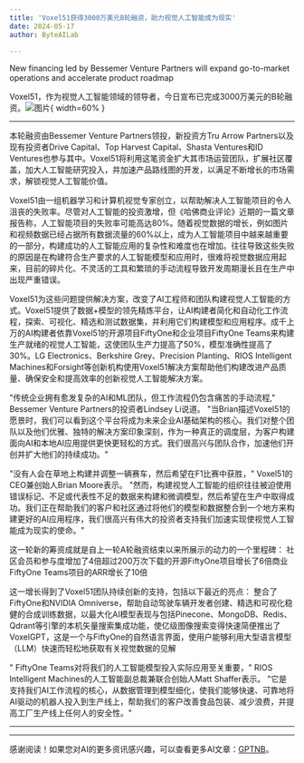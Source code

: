 ```yaml
---
title: 'Voxel51获得3000万美元B轮融资，助力视觉人工智能成为现实'
date: 2024-05-17
author: ByteAILab

---
```


New financing led by Bessemer Venture Partners will expand go-to-market operations and accelerate product roadmap

Voxel51，作为视觉人工智能领域的领导者，今日宣布已完成3000万美元的B轮融资。![图片](https://ai-techpark.com/wp-content/uploads/2024/05/Voxel51-960x540.jpg){ width=60% }

---
本轮融资由Bessemer Venture Partners领投，新投资方Tru Arrow Partners以及现有投资者Drive Capital、Top Harvest Capital、Shasta Ventures和ID Ventures也参与其中。Voxel51将利用这笔资金扩大其市场运营团队，扩展社区覆盖，加大人工智能研究投入，并加速产品路线图的开发，以满足不断增长的市场需求，解锁视觉人工智能价值。

Voxel51由一组机器学习和计算机视觉专家创立，以帮助解决人工智能项目的令人沮丧的失败率。尽管对人工智能的投资激增，但《哈佛商业评论》近期的一篇文章报告称，人工智能项目的失败率可能高达80%。随着视觉数据的增长，例如图片和视频数据已经占据所有数据流量的60%以上，成为人工智能项目中越来越重要的一部分，构建成功的人工智能应用的复杂性和难度也在增加。往往导致这些失败的原因是在构建符合生产要求的人工智能模型和应用时，很难将视觉数据应用起来，目前的碎片化、不灵活的工具和繁琐的手动流程导致开发周期漫长且在生产中出现严重错误。

Voxel51为这些问题提供解决方案，改变了AI工程师和团队构建视觉人工智能的方式。Voxel51提供了数据+模型的领先精炼平台，让AI构建者简化和自动化工作流程，探索、可视化、精选和测试数据集，并利用它们构建模型和应用程序。成千上万的AI构建者依靠Voxel51的开源项目FiftyOne和企业项目FiftyOne Teams来构建生产就绪的视觉人工智能，这使团队生产力提高了50%，模型准确性提高了30%。LG Electronics、Berkshire Grey、Precision Planting、RIOS Intelligent Machines和Forsight等创新机构使用Voxel51解决方案帮助他们构建改进产品质量、确保安全和提高效率的创新视觉人工智能解决方案。

"传统企业拥有愈发复杂的AI和ML团队，但工作流程仍包含痛苦的手动流程," Bessemer Venture Partners的投资者Lindsey Li说道。 "当Brian描述Voxel51的愿景时，我们可以看到这个平台将成为未来企业AI基础架构的核心。我们对整个团队以及他们优雅、独特的解决方案印象深刻，作为一种真正的调度层，为客户构建面向AI和本地AI应用提供更快更轻松的方式。我们很高兴与团队合作，加速他们开创并扩大他们的持续成功。"

"没有人会在草地上构建并调整一辆赛车，然后希望在F1比赛中获胜，" Voxel51的CEO兼创始人Brian Moore表示。 "然而，构建视觉人工智能的组织往往被迫使用错误标记、不足或代表性不足的数据来构建和微调模型，然后希望在生产中取得成功。我们正在帮助我们的客户和社区通过将他们的模型和数据整合到一个地方来构建更好的AI应用程序，我们很高兴有伟大的投资者支持我们加速实现使视觉人工智能成为现实的使命。"

这一轮新的筹资成就是自上一轮A轮融资结束以来所展示的动力的一个里程碑：
社区会员和参与度增加了4倍超过200万次下载的开源FiftyOne项目增长了6倍商业FiftyOne Teams项目的ARR增长了10倍

这一增长得到了Voxel51团队持续创新的支持，包括以下最近的亮点：
整合了FiftyOne和NVIDIA Omniverse，帮助自动驾驶车辆开发者创建、精选和可视化稳健的合成训练数据，以最大化AI模型表现与包括Pinecone、MongoDB、Redis、Qdrant等引擎的本机矢量搜索集成功能，使亿级图像搜索变得快速简便推出了VoxelGPT，这是一个与FiftyOne的自然语言界面，使用户能够利用大型语言模型（LLM）快速而轻松地获取有关视觉数据的见解

" FiftyOne Teams对将我们的人工智能模型投入实际应用至关重要，" RIOS Intelligent Machines的人工智能副总裁兼联合创始人Matt Shaffer表示。 "它是支持我们AI工作流程的核心，从数据管理到模型细化，使我们能够快速、可靠地将AI驱动的机器人投入到生产线上，帮助我们的客户改善食品包装、减少浪费，并提高工厂生产线上任何人的安全性。"

---
---
感谢阅读！如果您对AI的更多资讯感兴趣，可以查看更多AI文章：[GPTNB](https://gptnb.com)。